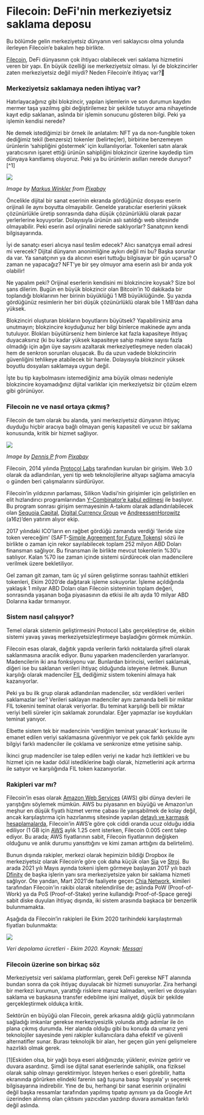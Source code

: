 # Filecoin: DeFi'nin merkeziyetsiz saklama deposu

Bu bölümde gelin merkeziyetsiz dünyanın veri saklayıcısı olma yolunda ilerleyen Filecoin’e bakalım hep birlikte.

[Filecoin](https://filecoin.io), DeFi dünyasının çok ihtiyacı olabilecek veri saklama hizmetini veren bir yapı. En büyük özelliği ise merkeziyetsiz olması. İyi de blokzincirler zaten merkeziyetsiz değil miydi? Neden Filecoin’e ihtiyaç var?🤔

### Merkeziyetsiz saklamaya neden ihtiyaç var?

Hatırlayacağınız gibi blokzincir, yapılan işlemlerin ve son durumun kaydını mermer taşa yazılmış gibi değiştirilemez bir şekilde tutuyor ama nihayetinde kayıt edip saklanan, aslında bir işlemin sonucunu gösteren bilgi. Peki ya işlemin kendisi nerede?

Ne demek istediğimizi bir örnek ile anlatalım: NFT ya da non-fungible token dediğimiz tekil (benzersiz) tokenler (belirteçler), birbirine benzemeyen ürünlerin ‘sahipliğini göstermek’ için kullanılıyorlar. Tokenleri satın alarak yaratıcısının işaret ettiği ürünün sahipliğini blokzincir üzerine kaydedip tüm dünyaya kanıtlamış oluyoruz. Peki ya bu ürünlerin asılları nerede duruyor?\[^1]

![](../.gitbook/assets/030505-filecoin-definin-merkeziyetsiz-saklama-deposu-sd-card-5206408\_1920.jpg)

_Image by _[_Markus Winkler_](https://pixabay.com/users/viarami-13458823/)_ from _[_Pixabay_](https://pixabay.com)__

Öncelikle dijital bir sanat eserinin ekranda gördüğünüz dosyası eserin orijinali ile aynı boyutta olmayabilir. Genelde yaratıcılar eserlerini yüksek çözünürlükle üretip sonrasında daha düşük çözünürlüklü olarak pazar yerlerlerine koyuyorlar. Dolayısıyla ürünün aslı satıldığı web sitesinde olmayabilir. Peki eserin asıl orjinalini nerede saklıyorlar? Sanatçının kendi bilgisayarında.

İyi de sanatçı eseri alıcıya nasıl teslim edecek? Alıcı sanatçıya email adresi mi verecek? Dijital dünyanın anonimliğine aykırı değil mi bu? Başka sorunlar da var. Ya sanatçının ya da alıcının eseri tuttuğu bilgisayar bir gün uçarsa? O zaman ne yapacağız? NFT’ye bir şey olmuyor ama eserin aslı bir anda yok olabilir!

Ne yapalım peki? Orijinal eserlerin kendisini mi blokzincire koysak? Size bol şans dilerim. Bugün en büyük blokzincir olan Bitcoin’in 10 dakikada bir toplandığı bloklarının her birinin büyüklüğü 1 MB büyüklüğünde. Şu yazıda gördüğünüz resimlerin her biri düşük çözünürlüklü olarak bile 1 MB’dan daha yüksek.

Blokzinciri oluşturan blokların boyutlarını büyütsek? Yapabilirsiniz ama unutmayın; blokzincire koyduğunuz her bilgi binlerce makinede aynı anda tutuluyor. Blokları büyütürseniz hem binlerce kat fazla kapasiteye ihtiyaç duyacaksınız (ki bu kadar yüksek kapasiteye sahip makine sayısı fazla olmadığı için ağın üye sayısını azaltarak merkeziyetleşmeye neden olacak) hem de senkron sorunları oluşacak. Bu da uzun vadede blokzincirin güvenliğini tehlikeye atabilecek bir hamle. Dolayısıyla blokzincir yüksek boyutlu dosyaları saklamaya uygun değil.

İşte bu tip kaybolmasını istemediğiniz ama büyük olması nedeniyle blokzincire koyamadığınız dijital varlıklar için merkeziyetsiz bir çözüm elzem gibi görünüyor.

### Filecoin ne ve nasıl ortaya çıkmış?

Filecoin de tam olarak bu alanda, yani merkeziyetsiz dünyanın ihtiyaç duyduğu hiçbir aracıya bağlı olmayan geniş kapasiteli ve ucuz bir saklama konusunda, kritik bir hizmet sağlıyor.

![](../.gitbook/assets/030507-filecoin-definin-merkeziyetsiz-saklama-deposu-plastic-5836598\_1920.jpg)

_Image by _[_Dennis P_](https://pixabay.com/users/dep377-9418974/)_ from _[_Pixabay_](https://pixabay.com)__

Filecoin, 2014 yılında [Protocol Labs](https://protocol.ai) tarafından kurulan bir girişim. Web 3.0 olarak da adlandırılan, yeni tip web teknolojilerine altyapı sağlama amacıyla o günden beri çalışmalarını sürdürüyor.

Filecoin’in yıldızının parlaması, Silikon Vadisi’nin girişimler için geliştirilen en elit hızlandırıcı programlarından [Y-Combinator’e kabul edilmesi](https://www.ycombinator.com/companies/protocol-labs) ile başlıyor. Bu program sonrası girişim sermayesinin A-takımı olarak adlandırılabilecek olan [Sequoia Capital](https://www.sequoiacap.com), [Digital Currency Group](https://dcg.co) ve [AndreessenHorowitz](https://a16z.com) (a16z)’den yatırım alıyor ekip.

2017 yılındaki ICO’ların en rağbet gördüğü zamanda verdiği ‘ileride size token vereceğim’ (SAFT-[Simple Agreement for Future Tokens](https://www.investopedia.com/terms/s/simple-agreement-future-tokens-saft.asp)) sözü ile birlikte o zaman için rekor sayılabilecek toplam 252 milyon ABD Doları finansman sağlıyor. Bu finansman ile birlikte mevcut tokenlerin %30’u satılıyor. Kalan %70 ise zaman içinde sistemi sürdürecek olan madencilere verilmek üzere bekletiliyor.

Gel zaman git zaman, tam üç yıl süren geliştirme sonrası taahhüt ettikleri tokenleri, Ekim 2020’de dağıtarak işleme sokuyorlar. İşleme açıldığında yaklaşık 1 milyar ABD Doları olan Filecoin sisteminin toplam değeri, sonrasında yaşanan boğa piyasasının da etkisi ile altı ayda 10 milyar ABD Dolarına kadar tırmanıyor.

### Sistem nasıl çalışıyor?

Temel olarak sistemin geliştirmesini Protocol Labs gerçekleştirse de, ekibin sistemi yavaş yavaş merkeziyetsizleştirmeye başladığını görmek mümkün.

Filecoin esas olarak, dağıtık yapıda verilerin farklı noktalarda şifreli olarak saklanmasına aracılık ediyor. Bunu yaparken madencilerden yararlanıyor. Madencilerin iki ana fonksiyonu var. Bunlardan birincisi, verileri saklamak, diğeri ise bu saklanan verileri ihtiyaç olduğunda isteyene iletmek. Bunun karşılığı olarak madenciler [FIL](https://www.coingecko.com/en/coins/filecoin) dediğimiz sistem tokenini almaya hak kazanıyorlar.

Peki ya bu ilk grup olarak adlandırılan madenciler, söz verdikleri verileri saklamazlar ise? Verileri saklayan madenciler aynı zamanda belli bir miktar FIL tokenini teminat olarak veriyorlar. Bu teminat karşılığı belli bir miktar veriyi belli süreler için saklamak zorundalar. Eğer yapmazlar ise koydukları teminat yanıyor.

Elbette sistem tek bir madencinin ‘verdiğim teminat yanacak’ korkusu ile emanet edilen veriyi saklamasına güvenmiyor ve pek çok farklı şekilde aynı bilgiyi farklı madenciler ile çoklama ve senkronize etme yetisine sahip.

İkinci grup madenciler ise talep edilen veriyi ne kadar hızlı ilettikleri ve bu hizmet için ne kadar ödül istediklerine bağlı olarak, hizmetlerini açık artırma ile satıyor ve karşılığında FIL token kazanıyorlar.

### Rakipleri var mı?

Filecoin’in esas olarak [Amazon Web Services](https://aws.amazon.com/tr/) (AWS) gibi dünya devleri ile yarıştığını söylemek mümkün. AWS bu piyasanın en büyüğü ve Amazon’un meşhur en düşük fiyatlı hizmet verme çabası ile yarışabilmek de kolay değil, ancak karşılaştırma için hazırlanmış sitesinde yapılan [detaylı ve karmaşık hesaplamalarda](https://file.app), Filecoin’in AWS’e göre çok ciddi oranda ucuz olduğu iddia ediliyor (1 GB için [AWS](https://aws.amazon.com/s3/pricing/) aylık 1.25 cent isterken, Filecoin 0.005 cent talep ediyor. Bu arada; AWS fiyatlarının sabit, Filecoin fiyatlarının değişken olduğunu ve anlık durumu yansıttığını ve kimi zaman arttığını da belirtelim).

Bunun dışında rakipler, merkezi olarak hepimizin bildiği Dropbox ile merkeziyetsiz olarak Filecoin’e göre çok daha küçük olan [Sia](https://sia.tech) ve [Stroj](https://www.storj.io). Bu arada 2021 yılı Mayıs ayında tokeni işlem görmeye başlayan 2017 yılı bazlı [Dfinity](https://dfinity.org) de başka işlerin yanı sıra merkeziyetsize yakın bir saklama hizmeti sağlıyor. Öte yandan, Mart 2021'de faaliyete geçen [Chia Network](https://www.chia.net), kimileri tarafından Filecoin'in rakibi olarak nitelendirilse de; aslında PoW (Proof-of-Work) ya da PoS (Proof-of-Stake) yerine kullandığı Proof-of-Space gereği sabit diske duyulan ihtiyaç dışında, iki sistem arasında başkaca bir benzerlik bulunmamakta.&#x20;

Aşağıda da Filecoin’in rakipleri ile Ekim 2020 tarihindeki karşılaştırmalı fiyatları bulunmakta:

![](../.gitbook/assets/030509-filecoin-definin-merkeziyetsiz-saklama-deposu-filecoin\_maliyet\_karsilastirma\_v2.png)

_Veri depolama ücretleri - Ekim 2020. Kaynak: _[_Messari_](https://messari.io/asset/filecoin/news)__

### Filecoin üzerine son birkaç söz

Merkeziyetsiz veri saklama platformları, gerek DeFi gerekse NFT alanında bundan sonra da çok ihtiyaç duyulacak bir hizmeti sunuyorlar. Zira herhangi bir merkezi kurumun, yarattığı risklere maruz kalmadan, verileri ve dosyaları saklama ve başkasına transfer edebilme işini maliyet, düşük bir şekilde gerçekleştirmek oldukça kritik.

Sektörün en büyüğü olan Filecoin, gerek arkasına aldığı güçlü yatırımcıların sağladığı imkanlar gerekse merkeziyesizlik yolunda attığı adımlar ile ön plana çıkmış durumda. Her alanda olduğu gibi bu konuda da umarız yeni teknolojiler sayesinde yeni rakipler kullanıcılara daha efektif ve güvenli alternatifler sunar. Burası teknolojik bir alan, her geçen gün yeni gelişmelere hazırlıklı olmak gerek.

\[1]Eskiden olsa, bir yağlı boya eseri aldığınızda; yüklenir, evinize getirir ve duvara asardınız. Şimdi ise dijital sanat eserlerinde sahiplik, ona fiziksel olarak sahip olmayı gerektirmiyor. İsteyen herkes o eseri görebilir, hatta ekranında görürken elindeki farenin sağ tuşuna basıp ‘kopyala’ yı seçerek bilgisayarına indirebilir. Yine de bu, herhangi bir sanat eserinin orijinalini değil başka ressamlar tarafından yapılmış tıpatıp aynısını ya da Google Art üzerinden alınmış olan çıktısını yazıcıdan yazdırıp duvara asmaktan farklı değil aslında.
